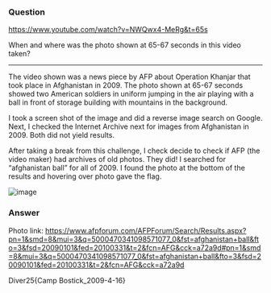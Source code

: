 ### Question
https://www.youtube.com/watch?v=NWQwx4-MeRg&t=65s

When and where was the photo shown at 65-67 seconds in this video taken?

---------------------------------------
The video shown was a news piece by AFP about Operation Khanjar that took place in Afghanistan in 2009. The photo shown at 65-67 seconds showed two American soldiers in uniform jumping in the air playing with a ball in front of storage building with mountains in the background. 

I took a screen shot of the image and did a reverse image search on Google. Next, I checked the Internet Archive next for images from Afghanistan in 2009. Both did not yield results.

After taking a break from this challenge, I check decide to check if AFP (the video maker) had archives of old photos. They did! I searched for “afghanistan ball” for all of 2009. I found the photo at the bottom of the results and hovering over photo gave the flag.

![image](https://github.com/user-attachments/assets/9fb97cad-059f-49f0-9616-a02f4f232e77)

### Answer 
Photo link: https://www.afpforum.com/AFPForum/Search/Results.aspx?pn=1&smd=8&mui=3&q=5000470341098571077_0&fst=afghanistan+ball&fto=3&fsd=20090101&fed=20100331&t=2&fcn=AFG&cck=a72a9d#pn=1&smd=8&mui=3&q=5000470341098571077_0&fst=afghanistan+ball&fto=3&fsd=20090101&fed=20100331&t=2&fcn=AFG&cck=a72a9d

Diver25{Camp Bostick_2009-4-16}
